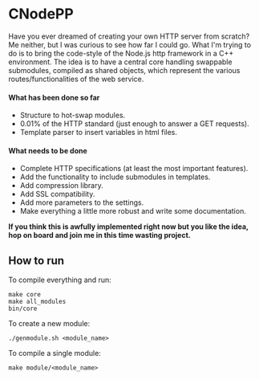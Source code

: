 # CNodePP

Have you ever dreamed of creating your own HTTP server from scratch? Me neither, but I was curious to see how far I could go. What I'm trying to do is to bring the code-style of the Node.js http framework in a C++ environment. The idea is to have a central core handling swappable submodules, compiled as shared objects, which represent the various routes/functionalities of the web service.

#### What has been done so far
* Structure to hot-swap modules.
* 0.01% of the HTTP standard (just enough to answer a GET requests).
* Template parser to insert variables in html files.

#### What needs to be done
* Complete HTTP specifications (at least the most important features).
* Add the functionality to include submodules in templates.
* Add compression library.
* Add SSL compatibility.
* Add more parameters to the settings.
* Make everything a little more robust and write some documentation.

**If you think this is awfully implemented right now but you like the idea, hop on board and join me in this time wasting project.**

## How to run

To compile everything and run:

    make core
    make all_modules
    bin/core


To create a new module:

    ./genmodule.sh <module_name>


To compile a single module:

    make module/<module_name>

